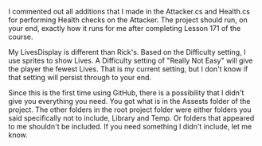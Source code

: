 I commented out all additions that I made in the Attacker.cs and Health.cs for performing Health checks on the Attacker. The project should run, on your end, exactly how it runs for me after completing Lesson 171 of the course.

My LivesDisplay is different than Rick's. Based on the Difficulty setting, I use sprites to show Lives. A Difficulty setting of "Really Not Easy" will give the player the fewest Lives. That is my current setting, but I don't know if that setting will persist through to your end.

Since this is the first time using GitHub, there is a possibility that I didn't give you everything you need. You got what is in the Assests folder of the project. The other folders in the root project folder were either folders you said specifically not to include, Library and Temp. Or folders that appeared to me shouldn't be included. If you need something I didn't include, let me know.
